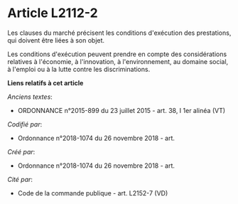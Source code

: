 # Article L2112-2

Les clauses du marché précisent les conditions d'exécution des prestations, qui doivent être liées à son objet.

Les conditions d'exécution peuvent prendre en compte des considérations relatives à l'économie, à l'innovation, à
l'environnement, au domaine social, à l'emploi ou à la lutte contre les discriminations.

**Liens relatifs à cet article**

_Anciens textes_:

  - ORDONNANCE n°2015-899 du 23 juillet 2015 - art. 38, I 1er alinéa (VT)

_Codifié par_:

  - Ordonnance n°2018-1074 du 26 novembre 2018 - art.

_Créé par_:

  - Ordonnance n°2018-1074 du 26 novembre 2018 - art.

_Cité par_:

  - Code de la commande publique - art. L2152-7 (VD)
